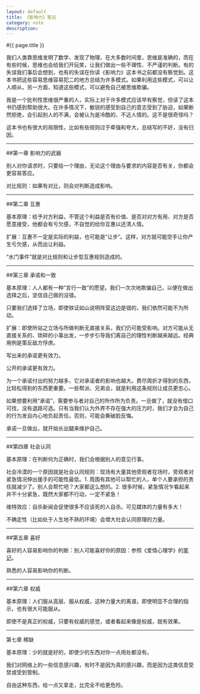 ```yaml
---
layout: default
title: 《影响力》笔记
category: note
description: 
---
```


#{{ page.title }}

我们人类靠思维发明了数学、发现了物理，在大多数时间里，思维是准确的，而在有些时候，思维也会给我们开玩笑，让我们做出一些不理性、不严谨的判断。有的失误我们事后会想到，也有的失误在你读《影响力》这本书之前都没有察觉到。这本书把这些容易思维容易犯二的地方总结为许多模式。如果利用这些模式，可以让人顺从，另一方面，知道这些模式，可以避免自己被思维欺骗。

我是一个批判性思维很严重的人，实际上对于许多模式应该早有察觉，但读了这本书仍感到帮助很大。在许多情况下，敏锐的感受到自己的意志受到了胁迫，如果断然拒绝，会引起别人的不满，会被认为是冷酷的、不近人情的。这不是很奇怪吗？

这本书也有很大的局限性，比如有些规则过于牵强和夸大，总结写的不好，没有归因。


---

##第一章 影响力的武器

别人对你请求时，只要给一个理由，无论这个理由与要求的内容是否有关，你都会更容易答应。

对比规则：如果有对比，则会对判断造成影响。

---

##第二章 互惠

基本原理：给予对方利益，不管这个利益是否有价值、是否对对方有用、对方是否愿意接受，他都会有亏欠感，不自觉的给你互惠以还清人情。

扩展：互惠不一定是实际的利益，也可能是“让步”。这样，对方就可能空手让你产生亏欠感，从而出让利益。

“水门事件”就是对比规则和让步型互惠规则造成的。

---


##第三章 承诺和一致

基本原理：人人都有一种“言行一致”的愿望。我们一次次地欺骗自己，以便在做出选择之后，坚信自己做的没错。

只要我们选择了立场，即使铁证如山说明阵营这边是错的，我们依然可能不为所动。

扩展：即使所站之立场与所做判断无直接关系，我们仍可能受影响。对方可能从无直接关系的、琐碎的小事出发，一步步引导我们离自己的理性判断越来越远。经典用例是策反敌方俘虏。

写出来的承诺更有效力。

公开的承诺更有效力。

为一个承诺付出的努力越多，它对承诺者的影响也越大。费尽周折才得到的东西，比轻松得到的东西更重要。一些帮派、兄弟会，就是利用这条规则让成员更忠心。

如果想要利用“承诺”，需要参与者对自己的所作所为负责。一旦做了，就没有借口可找，没有退路可选。只有当我们认为外界不存在强大的压力时，我们才会为自己的行为发自内心地负起责任。否则，可能会撕破脸反悔。

承诺一旦做出，就开始长出腿来维护自己。

---

##第四章 社会认同

基本原理：在判断何为正确时，我们会根据别人的意见行事。

社会冷漠的一个原因就是社会认同规则：现场有大量其他旁观者在场时，旁观者对紧急情况伸出援手的可能性最低。1. 周围有其他可以帮忙的人，单个人要承担的责任就减少了。别人会帮忙吧？大家都这么想的。2. 很多时候，紧急情况乍看起来并不十分紧急，既然大家都不行动，一定不紧急！

维特效应：自杀新闻会促使很多不应该死的人自杀。可见媒体的力量有多大！

不确定性（比如处于人生地不熟的环境）会增大社会认同原理的力量。

---

##第五章 喜好

喜好的人容易影响你的判断：别人可能喜好你的原因：参照《爱情心理学》的[笔记](http://ramiel.blogbus.com/logs/212637706.html)。

熟悉的人容易影响你的判断。

---

##第六章 权威

基本原理：人们服从高层、服从权威，这种力量大的离谱。即使明显不合理的指示，也有很大可能服从。

即使不是真正的权威，只要有权威的感觉，或者看起来像是权威，就有效果。

---

第七章 稀缺

基本原理：少的就是好的，即使少的东西对你一点用处都没有。

我们对网络上的一些信息感兴趣，有时不是因为真的感兴趣，而是因为这类信息受禁或受到管制。

自由这种东西，给一点又拿走，比完全不给更危险。
